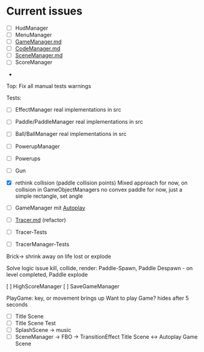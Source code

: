 # Current issues

- [ ] HudManager
- [ ] MenuManager
- [ ] [GameManager.md](Manager/GameManager.md)
- [ ] [CodeManager.md](Manager/CodeManager.md)
- [ ] [SceneManager.md](Manager/SceneManager.md)
- [ ] ScoreManager
-

Top: Fix all manual tests warnings

Tests:

- [ ] EffectManager real implementations in src
- [ ] Paddle/PaddleManager real implementations in src
- [ ] Ball/BallManager real implementations in src


- [ ] PowerupManager
- [ ] Powerups

- [ ] Gun

- [X] rethink collision (paddle collision points)
  Mixed approach for now, on collision in GameObjectManagers
  no convex paddle for now, just a simple rectangle, set angle

- [ ] GameManager mit [Autoplay](misc/Autoplay.md)

- [ ] [Tracer.md](Effects/Tracer.md) (refactor)
- [ ] Tracer-Tests
- [ ] TracerManager-Tests

Brick-> shrink away on life lost or explode

Solve logic issue kill, collide, render:
Paddle-Spawn, Paddle Despawn - on level completed, Paddle explode

[ ] HighScoreManager
[ ] SaveGameManager

PlayGame: key, or movement brings up Want to play Game? hides after 5 seconds

- [ ] Title Scene
- [ ] Title Scene Test
- [ ] SplashScene -> music
- [ ] SceneManager -> FBO -> TransitionEffect Title Scene <-> Autoplay Game Scene